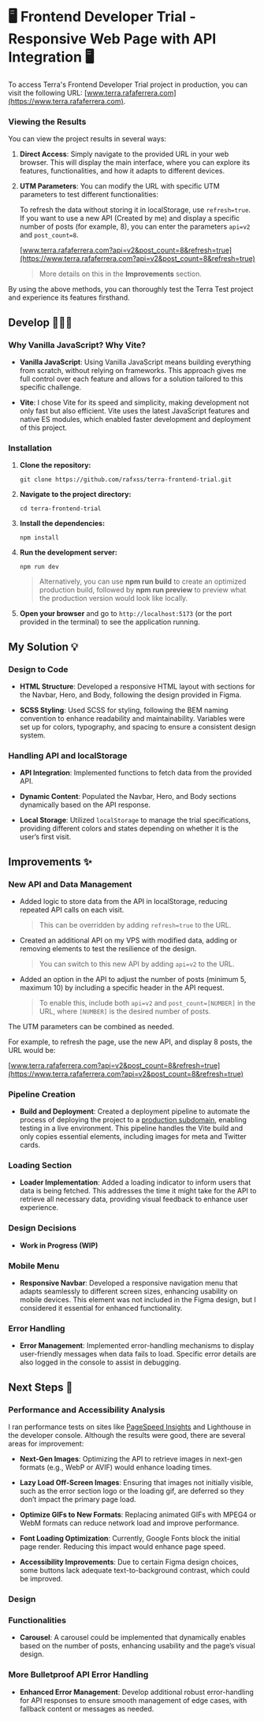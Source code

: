 # 🖥️ Frontend Developer Trial - Responsive Web Page with API Integration 🖥️

To access Terra's Frontend Developer Trial project in production, you can visit the following URL: [www.terra.rafaferrera.com](https://www.terra.rafaferrera.com).

### Viewing the Results

You can view the project results in several ways:

1.  **Direct Access**: Simply navigate to the provided URL in your web browser. This will display the main interface, where you can explore its features, functionalities, and how it adapts to different devices.
    
2.  **UTM Parameters**: You can modify the URL with specific UTM parameters to test different functionalities:
    
	  To refresh the data without storing it in localStorage, use `refresh=true`. If you want to use a new API (Created by me) and display a specific number of posts (for example, 8), you can enter the parameters `api=v2` and `post_count=8`.

	[www.terra.rafaferrera.com?api=v2&post_count=8&refresh=true](https://www.terra.rafaferrera.com?api=v2&post_count=8&refresh=true)

	> More details on this in the **Improvements** section.
               
By using the above methods, you can thoroughly test the Terra Test project and experience its features firsthand.

## Develop 👨🏻‍💻

### Why  Vanilla  JavaScript?  Why  Vite?

-   **Vanilla JavaScript**: Using Vanilla JavaScript means building everything from scratch, without relying on frameworks. This approach gives me full control over each feature and allows for a solution tailored to this specific challenge.
    
-   **Vite**: I chose Vite for its speed and simplicity, making development not only fast but also efficient. Vite uses the latest JavaScript features and native ES modules, which enabled faster development and deployment of this project.
    
### Installation

1.  **Clone  the  repository:**   
    ```
    git clone https://github.com/rafxss/terra-frontend-trial.git
    ``` 
2.  **Navigate  to  the  project  directory:**
    ```
    cd terra-frontend-trial
    ```
3.  **Install  the  dependencies:**
    ```
    npm install
    ```
4.  **Run  the  development  server:**
    ```
    npm run dev
    ```
    > Alternatively, you can use **npm run build** to create an optimized production build, followed by **npm run preview** to preview what the production version would look like locally.
    
5. **Open your browser** and go to `http://localhost:5173` (or the port provided in the terminal) to see the application running.

## My  Solution 💡

### Design to Code

-   **HTML Structure**: Developed a responsive HTML layout with sections for the Navbar, Hero, and Body, following the design provided in Figma.
    
-   **SCSS Styling**: Used SCSS for styling, following the BEM naming convention to enhance readability and maintainability. Variables were set up for colors, typography, and spacing to ensure a consistent design system.
    

### Handling API and localStorage

-   **API Integration**: Implemented functions to fetch data from the provided API.
    
-   **Dynamic Content**: Populated the Navbar, Hero, and Body sections dynamically based on the API response.
    
-   **Local Storage**: Utilized `localStorage` to manage the trial specifications, providing different colors and states depending on whether it is the user’s first visit.
    

## Improvements ✨


### New API and Data Management

-   Added logic to store data from the API in localStorage, reducing repeated API calls on each visit.
    
    > This can be overridden by adding `refresh=true` to the URL.
    
-   Created an additional API on my VPS with modified data, adding or removing elements to test the resilience of the design.
    
    > You can switch to this new API by adding `api=v2` to the URL.
    
-   Added an option in the API to adjust the number of posts (minimum 5, maximum 10) by including a specific header in the API request.
    
    > To enable this, include both `api=v2` and `post_count=[NUMBER]` in the URL, where `[NUMBER]` is the desired number of posts.
    

The UTM parameters can be combined as needed. 

For example, to refresh the page, use the new API, and display 8 posts, the URL would be:

[www.terra.rafaferrera.com?api=v2&post_count=8&refresh=true](https://www.terra.rafaferrera.com?api=v2&post_count=8&refresh=true)

### Pipeline Creation

-   **Build and Deployment**: Created a deployment pipeline to automate the process of deploying the project to a [production subdomain](https://www.terra.rafaferrera.com), enabling testing in a live environment. This pipeline handles the Vite build and only copies essential elements, including images for meta and Twitter cards.

### Loading Section

-   **Loader Implementation**: Added a loading indicator to inform users that data is being fetched. This addresses the time it might take for the API to retrieve all necessary data, providing visual feedback to enhance user experience.

### Design Decisions

-   **Work in Progress (WIP)**

### Mobile Menu

- **Responsive Navbar**: Developed a responsive navigation menu that adapts seamlessly to different screen sizes, enhancing usability on mobile devices. This element was not included in the Figma design, but I considered it essential for enhanced functionality.

### Error Handling

-   **Error Management**: Implemented error-handling mechanisms to display user-friendly messages when data fails to load. Specific error details are also logged in the console to assist in debugging.
    


## Next Steps 🚀

### Performance and Accessibility Analysis

I ran performance tests on sites like [PageSpeed Insights](https://pagespeed.web.dev/) and Lighthouse in the developer console. Although the results were good, there are several areas for improvement:

-   **Next-Gen Images**: Optimizing the API to retrieve images in next-gen formats (e.g., WebP or AVIF) would enhance loading times.
    
-   **Lazy Load Off-Screen Images**: Ensuring that images not initially visible, such as the error section logo or the loading gif, are deferred so they don’t impact the primary page load.
    
-   **Optimize GIFs to New Formats**: Replacing animated GIFs with MPEG4 or WebM formats can reduce network load and improve performance.
    
-   **Font Loading Optimization**: Currently, Google Fonts block the initial page render. Reducing this impact would enhance page speed.
    
-   **Accessibility Improvements**: Due to certain Figma design choices, some buttons lack adequate text-to-background contrast, which could be improved.

### Design


### Functionalities

-   **Carousel**: A carousel could be implemented that dynamically enables based on the number of posts, enhancing usability and the page’s visual design.

### More Bulletproof API Error Handling

-   **Enhanced Error Management**: Develop additional robust error-handling for API responses to ensure smooth management of edge cases, with fallback content or messages as needed.
